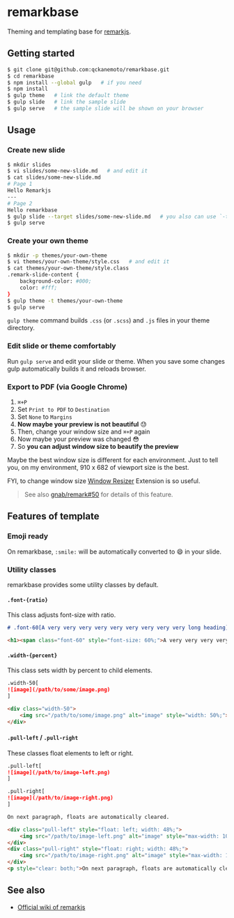 # remarkbase

Theming and templating base for [remarkjs](https://github.com/gnab/remark).

## Getting started

```bash
$ git clone git@github.com:qckanemoto/remarkbase.git
$ cd remarkbase
$ npm install --global gulp   # if you need
$ npm install
$ gulp theme   # link the default theme
$ gulp slide   # link the sample slide
$ gulp serve   # the sample slide will be shown on your browser
```

## Usage

### Create new slide

```bash
$ mkdir slides
$ vi slides/some-new-slide.md   # and edit it
$ cat slides/some-new-slide.md
# Page 1
Hello Remarkjs
---
# Page 2
Hello remarkbase
$ gulp slide --target slides/some-new-slide.md   # you also can use `-t` instead of `--target`
$ gulp serve
```

### Create your own theme

```bash
$ mkdir -p themes/your-own-theme
$ vi themes/your-own-theme/style.css   # and edit it
$ cat themes/your-own-theme/style.class
.remark-slide-content {
    background-color: #000;
    color: #fff;
}
$ gulp theme -t themes/your-own-theme
$ gulp serve
```

`gulp theme` command builds `.css` (or `.scss`) and `.js` files in your theme directory.

### Edit slide or theme comfortably

Run `gulp serve` and edit your slide or theme. When you save some changes gulp automatically builds it and reloads browser.

### Export to PDF (via Google Chrome)

1. `⌘+P`
2. Set `Print to PDF` to `Destination`
3. Set `None` to `Margins`
4. **Now maybe your preview is not beautiful** :sweat:
5. Then, change your window size and `⌘+P` again
6. Now maybe your preview was changed :flushed:
7. So **you can adjust window size to beautify the preview**

Maybe the best window size is different for each environment. Just to tell you, on my environment, 910 x 682 of viewport size is the best.

FYI, to change window size [Window Resizer](https://chrome.google.com/webstore/detail/window-resizer/kkelicaakdanhinjdeammmilcgefonfh) Extension is so useful.

> See also [gnab/remark#50](https://github.com/gnab/remark/issues/50) for details of this feature.

## Features of template

### Emoji ready

On remarkbase, `:smile:` will be automatically converted to :smile: in your slide.

### Utility classes

remarkbase provides some utility classes by default.

#### `.font-{ratio}`

This class adjusts font-size with ratio.

```markdown
# .font-60[A very very very very very very very very very long heading]
```
```html
<h1><span class="font-60" style="font-size: 60%;">A very very very very very very very very very long heading</span></h1>
```

#### `.width-{percent}`

This class sets width by percent to child elements.

```markdown
.width-50[
![image](/path/to/some/image.png)
]
```
```html
<div class="width-50">
    <img src="/path/to/some/image.png" alt="image" style="width: 50%;">
</div>
```

#### `.pull-left` / `.pull-right`

These classes float elements to left or right.

```markdown
.pull-left[
![image](/path/to/image-left.png)
]

.pull-right[
![image](/path/to/image-right.png)
]

On next paragraph, floats are automatically cleared.
```

```html
<div class="pull-left" style="float: left; width: 48%;">
    <img src="/path/to/image-left.png" alt="image" style="max-width: 100%;">
</div>
<div class="pull-right" style="float: right; width: 48%;">
    <img src="/path/to/image-right.png" alt="image" style="max-width: 100%;">
</div>
<p style="clear: both;">On next paragraph, floats are automatically cleared.</p>
```

## See also

* [Official wiki of remarkjs](https://github.com/gnab/remark/wiki)
